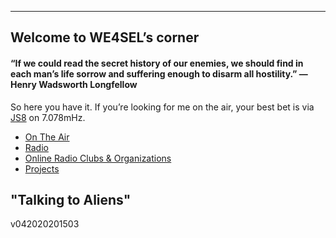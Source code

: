 
----------

## Welcome to WE4SEL’s corner 

#### “If we could read the secret history of our enemies, we should find in each man’s life sorrow and suffering enough to disarm all hostility.” ― Henry Wadsworth Longfellow

So here you have it. If you’re looking for me on the air, your best bet is via  [JS8](http://js8call.com/)  on 7.078mHz.

-   [On The Air](ontheair.md)
-   [Radio](https://github.com/we4sel/we4sel.github.io/blob/master/radio.md)
-   [Online Radio Clubs & Organizations](https://github.com/we4sel/we4sel.github.io/blob/master/clubs.md)
-   [Projects](https://github.com/we4sel/we4sel.github.io/blob/master/projects.md)


##  "Talking to Aliens"
v042020201503
<!--stackedit_data:
eyJoaXN0b3J5IjpbLTc3NzI1MTg4MCwtMzM2ODI4MjAwLDE1MD
AxNzg2NTMsMjAzMzkxNTQsLTgyNjIwODQzNF19
-->